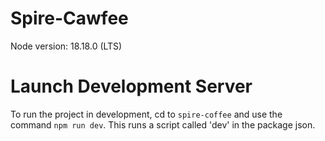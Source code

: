# Spire-Cawfee

Node version: 18.18.0 (LTS)


# Launch Development Server
To run the project in development, cd to ```spire-coffee``` and use the command ```npm run dev```. 
This runs a script called 'dev' in the package json.
